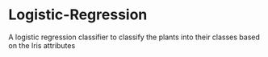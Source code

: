 # Logistic-Regression
A logistic regression classifier to classify the plants into their classes based on the Iris attributes
